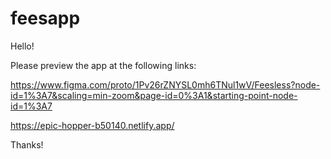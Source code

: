 # feesapp

Hello!

Please preview the app at the following links:

https://www.figma.com/proto/1Pv26rZNYSL0mh6TNul1wV/Feesless?node-id=1%3A7&scaling=min-zoom&page-id=0%3A1&starting-point-node-id=1%3A7

https://epic-hopper-b50140.netlify.app/

Thanks!
